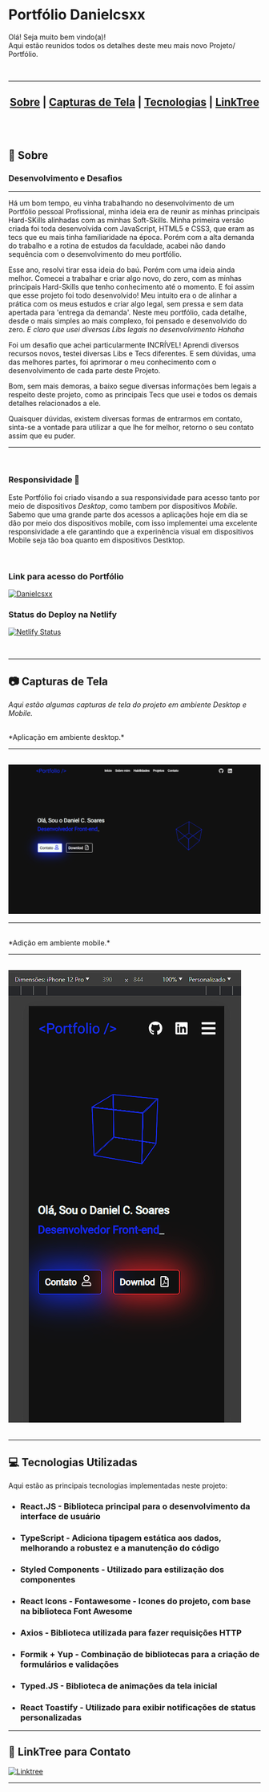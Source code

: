 # Portfólio Danielcsxx

Olá! Seja muito bem vindo(a)! <br/>
Aqui estão reunidos todos os detalhes deste meu mais novo Projeto/ Portfólio. <br/>

<br/>

---

<div style="text-align: center;">
  <h2>
    <a href="#-sobre">Sobre</a> |
    <a href="#-capturas-de-tela">Capturas de Tela</a> |
    <a href="#-tecnologias-utilizadas">Tecnologias</a> |
    <a href="#-linkTree-para-Contato">LinkTree</a>
  </h2>
</div>

<br/>
<br/>

## 🧠 Sobre

### Desenvolvimento e Desafios

---

Há um bom tempo, eu vinha trabalhando no desenvolvimento de um Portfólio pessoal Profissional, minha ideia era de reunir as minhas principais Hard-SKills alinhadas com as minhas Soft-Skills.
Minha primeira versão criada foi toda desenvolvida com JavaScript, HTML5 e CSS3, que eram as tecs que eu mais tinha familiaridade na época. Porém com a alta demanda do trabalho e a rotina de estudos da faculdade, acabei não dando sequência com o desenvolvimento do meu portfólio.

Esse ano, resolvi tirar essa ideia do baú. Porém com uma ideia ainda melhor. Comecei a trabalhar e criar algo novo, do zero, com as minhas principais Hard-Skills que tenho conhecimento até o momento.
E foi assim que esse projeto foi todo desenvolvido! Meu intuito era o de alinhar a prática com os meus estudos e criar algo legal, sem pressa e sem data apertada para 'entrega da demanda'.
Neste meu portfólio, cada detalhe, desde o mais simples ao mais complexo, foi pensado e desenvolvido do zero. *_E claro que usei diversas Libs legais no desenvolvimento Hahaha_* 

Foi um desafio que achei particularmente INCRÍVEL! Aprendi diversos recursos novos, testei diversas Libs e Tecs diferentes. 
E sem dúvidas, uma das melhores partes, foi aprimorar o meu conhecimento com o desenvolvimento de cada parte deste Projeto.

Bom, sem mais demoras, a baixo segue diversas informações bem legais a respeito deste projeto, como as principais Tecs que usei e todos os demais detalhes relacionados a ele.

Quaisquer dúvidas, existem diversas formas de entrarmos em contato, sinta-se a vontade para utilizar a que lhe for melhor, retorno o seu contato assim que eu puder.

---

<br/>

### Responsividade 🎯

Este Portfólio foi criado visando a sua responsividade para acesso tanto por meio de dispositivos *Desktop*, como tambem por dispositivos *Mobile*.
Sabemo que uma grande parte dos acessos a aplicações hoje em dia se dão por meio dos dispositivos mobile, com isso implementei uma excelente responsividade a ele
garantindo que a experinência visual em dispositivos Mobile seja tão boa quanto em dispositivos Destktop.

<br/>

### Link para acesso do Portfólio

[![Danielcsxx](https://img.shields.io/badge/Danielcsxx%20🚀-Portfólio-152AE6)](https://danielcsxx.netlify.app)

### Status do Deploy na Netlify 

[![Netlify Status](https://api.netlify.com/api/v1/badges/51b21e4b-eb81-493b-bb93-d7a86eb74289/deploy-status)](https://app.netlify.com/sites/danielcsxx/deploys)

<br/>

---

## 📷 Capturas de Tela

_*Aqui estão algumas capturas de tela do projeto em ambiente Desktop e Mobile.*_ <br/>

<br/>
*Aplicação em ambiente desktop.*

---
<br/>

<div>
<img src="/src/pictures/Portfolio-Desktop01.png" alt="Profile Danielcsxx Desktop" width:"50%">
</div>

---

<br/>
*Adição em ambiente mobile.*

---
<br/>

<div>
<img src="/src/pictures/Portfolio-Mobile01.png" alt="Profile Danielcsxx Mobile" width:"60%">
</div>

<br/>

---

## 💻 Tecnologias Utilizadas

Aqui estão as principais tecnologias implementadas neste projeto:

- ### React.JS - Biblioteca principal para o desenvolvimento da interface de usuário
- ### TypeScript - Adiciona tipagem estática aos dados, melhorando a robustez e a manutenção do código
- ### Styled Components - Utilizado para estilização dos componentes
- ### React Icons - Fontawesome - Icones do projeto, com base na biblioteca Font Awesome
- ### Axios - Biblioteca utilizada para fazer requisições HTTP
- ### Formik + Yup - Combinação de bibliotecas para a criação de formulários e validações
- ### Typed.JS - Biblioteca de animações da tela inicial
- ### React Toastify -  Utilizado para exibir notificações de status personalizadas

---

## 🚀 LinkTree para Contato

[![Linktree](https://img.shields.io/badge/linktree-39E09B?style=for-the-badge&logo=linktree&logoColor=white)](https://linktr.ee/daniel.csxx)

---

<br/>
